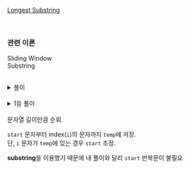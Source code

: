 [Longest Substring](https://leetcode.com/problems/longest-substring-without-repeating-characters/)

<br />

### 관련 이론

Sliding Window  
Substring

<br />

<details>
<summary>풀이</summary>
<p>

```js
const lengthOfLongestSubstring = (s) => {
  if (s.length <= 1) return s.length;

  const uniqueLength = [];
  for (let start = 0; start < s.length; start++) {
    const memo = [];
    let end = start;
    while (end < s.length && memo.indexOf(s[end]) < 0) {
      memo.push(s[end]);
      end++;
    }
    uniqueLength.push(memo.length);
  }

  return Math.max(...uniqueLength);
};
```

</p>
</details>

<br />

<details>
<summary>1등 풀이</summary>
<p>

```js
const lengthOfLongestSubstring = (s) => {
  const start = 0;
  const temp = "";
  const result = "";

  for (let i = 0; i < s.length; i++) {
    let index = temp.indexOf(s[i]);
    if (index !== -1) {
      start = start + index + 1;
    }
    temp = s.substring(start, i + 1);
    if (result.length < temp.length) {
      result = temp;
    }
  }

  return result.length;
};
```

</p>
</details>

<br />
문자열 길이만큼 순회.

`start` 문자부터 index(`i`)의 문자까지 `temp`에 저장.  
단, `i` 문자가 `temp`에 있는 경우 `start` 조정.

**substring**을 이용했기 때문에 내 풀이와 달리 `start` 반복문이 불필요

